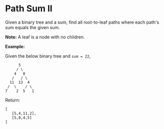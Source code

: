 # Path Sum II

Given a binary tree and a sum, find all root-to-leaf paths where each path's sum equals the given sum.

__Note:__ A leaf is a node with no children.

__Example:__

Given the below binary tree and `sum = 22`,

```
      5
     / \
    4   8
   /   / \
  11  13  4
 /  \    / \
7    2  5   1
```

Return:

```
[
   [5,4,11,2],
   [5,8,4,5]
]
```